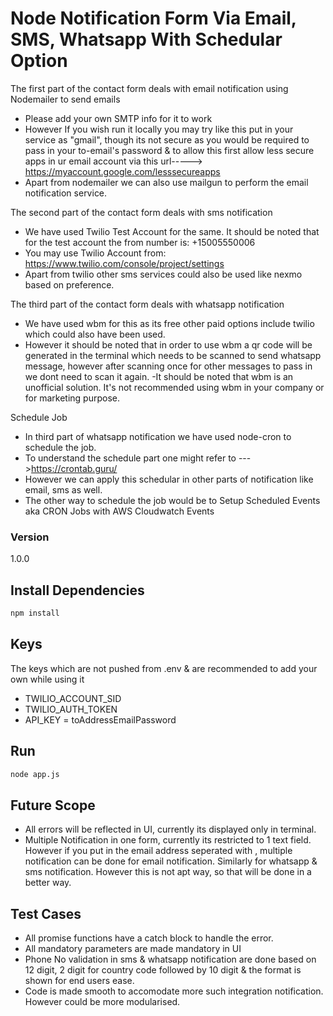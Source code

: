 # Node Notification Form Via Email, SMS, Whatsapp With Schedular Option

The first part of the contact form deals with email notification using Nodemailer to send emails
- Please add your own SMTP info for it to work
- However If you wish run it locally you may try like this put in your service as "gmail", though its not secure as you would be required to pass in your to-email's password & to allow this first allow less secure apps in ur email account via this url-----> https://myaccount.google.com/lesssecureapps
- Apart from nodemailer we can also use mailgun to perform the email notification service.

The second part of the contact form deals with sms notification
- We have used Twilio Test Account for the same. It should be noted that for the test account the from number is: +15005550006
- You may use Twilio Account from: https://www.twilio.com/console/project/settings
- Apart from twilio other sms services could also be used like nexmo based on preference.

The third part of the contact form deals with whatsapp notification 
- We have used wbm for this as its free other paid options include twilio which could also have been used.
- However it should be noted that in order to use wbm a qr code will be generated in the terminal which needs to be scanned to send whatsapp message, however after scanning once for other messages to pass in we dont need to scan it again.
-It should be noted that wbm is an unofficial solution. It's not recommended using wbm in your company or for marketing purpose.


Schedule Job
- In third part of whatsapp notification we have used node-cron to schedule the job.
- To understand the schedule part one might refer to --->https://crontab.guru/ 
- However we can apply this schedular in other parts of notification like email, sms as well. 
- The other way to schedule the job would be to Setup Scheduled Events aka CRON Jobs with AWS Cloudwatch Events


### Version

1.0.0

## Install Dependencies

```bash
npm install 
```
## Keys
The keys which are not pushed from .env & are recommended to add your own while using it
- TWILIO_ACCOUNT_SID
- TWILIO_AUTH_TOKEN
- API_KEY = toAddressEmailPassword

## Run

```bash
node app.js
```

## Future Scope
- All errors will be reflected in UI, currently its displayed only in terminal.
- Multiple Notification in one form, currently its restricted to 1 text field. However if you put in the email address seperated with , multiple notification can be done for email notification. Similarly for whatsapp & sms notification. However this is not apt way, so that will be done in a better way.

## Test Cases
- All promise functions have a catch block to handle the error.
- All mandatory parameters are made mandatory in UI
- Phone No validation in sms & whatsapp notification are done based on 12 digit, 2 digit for country code followed by 10 digit & the format is shown for end users ease.
- Code is made smooth to accomodate more such integration notification. However could be more modularised.
